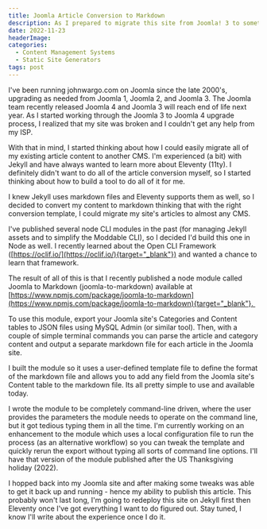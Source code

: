 ```yaml
---
title: Joomla Article Conversion to Markdown
description: As I prepared to migrate this site from Joomla! 3 to something built on a Static Site Generator, I created a utility to help me migrate the site data (database-driven) to individual markdown files for each article. This post describes that utility.
date: 2022-11-23
headerImage: 
categories:
  - Content Management Systems
  - Static Site Generators
tags: post
---
```


I've been running johnwargo.com on Joomla since the late 2000's, upgrading as needed from Joomla 1, Joomla 2, and Joomla 3. The Joomla team recently released Joomla 4 and Joomla 3 will reach end of life next year. As I started working through the Joomla 3 to Joomla 4 upgrade process, I realized that my site was broken and I couldn't get any help from my ISP.

With that in mind, I started thinking about how I could easily migrate all of my existing article content to another CMS. I'm experienced (a bit) with Jekyll and have always wanted to learn more about Eleventy (11ty). I definitely didn't want to do all of the article conversion myself, so I started thinking about how to build a tool to do all of it for me. 

I knew Jekyll uses markdown files and Eleventy supports them as well, so I decided to convert my content to markdown thinking that with the right conversion template, I could migrate my site's articles to almost any CMS. 

I've published several node CLI modules in the past (for managing Jekyll assets and to simplify the Moddable CLI), so I decided I'd build this one in Node as well. I recently learned about the Open CLI Framework ([https://oclif.io/](https://oclif.io/){target="_blank"}) and wanted a chance to learn that framework.

The result of all of this is that I recently published a node module called Joomla to Markdown (joomla-to-markdown) available at [https://www.npmjs.com/package/joomla-to-markdown](https://www.npmjs.com/package/joomla-to-markdown){target="_blank"}. 

To use this module, export your Joomla site's Categories and Content tables to JSON files using MySQL Admin (or similar tool). Then, with a couple of simple terminal commands you can parse the article and category content and output a separate markdown file for each article in the Joomla site. 

I built the module so it uses a user-defined template file to define the format of the markdown file and allows you to add any field from the Joomla site's Content table to the markdown file. Its all pretty simple to use and available today.

I wrote the module to be completely command-line driven, where the user provides the parameters the module needs to operate on the command line, but it got tedious typing them in all the time. I'm currently working on an enhancement to the module which uses a local configuration file to run the process (as an alternative workflow) so you can tweak the template and quickly rerun the export without typing all sorts of command line options. I'll have that version of the module published after the US Thanksgiving holiday (2022).

I hopped back into my Joomla site and after making some tweaks was able to get it back up and running - hence my ability to publish this article. This probably won't last long, I'm going to redeploy this site on Jekyll first then Eleventy once I've got everything I want to do figured out. Stay tuned, I know I'll write about the experience once I do it.